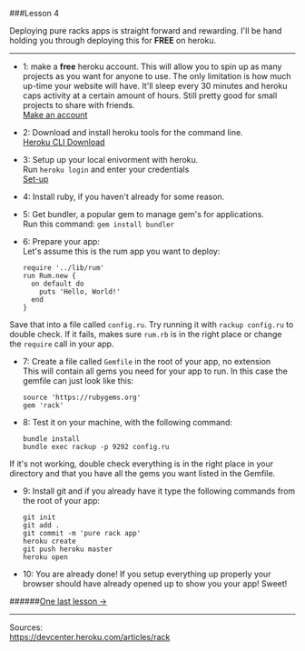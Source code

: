 ###Lesson 4

Deploying pure racks apps is straight forward and rewarding. I'll be hand holding you through deploying this for **FREE** on heroku.

- - -

- 1: make a **free** heroku account. This will allow you to spin up as many projects as you want for anyone to use. The only limitation is how much up-time your website will have. It'll sleep every 30 minutes and heroku caps activity at a certain amount of hours. Still pretty good for small projects to share with friends.  
<a href="https://signup.heroku.com/dc" target="_blank">Make an account</a>

- 2: Download and install heroku tools for the command line.  
<a href="https://devcenter.heroku.com/articles/heroku-cli#download-and-install" target="_blank">Heroku CLI Download</a>

- 3: Setup up your local enivorment with heroku.  
Run `heroku login` and enter your credentials  
<a href="https://devcenter.heroku.com/articles/getting-started-with-ruby#set-up" target="_blank">Set-up</a>

- 4: Install ruby, if you haven't already for some reason.    

- 5: Get bundler, a popular gem to manage gem's for applications.  
Run this command: `gem install bundler`

- 6: Prepare your app:  
Let's assume this is the rum app you want to deploy:

      require '../lib/rum'
      run Rum.new {
        on default do
          puts 'Hello, World!'
        end
      }
Save that into a file called `config.ru`. Try running it with `rackup config.ru` to double check. If it fails, makes sure `rum.rb` is in the right place or change the `require` call in your app.

- 7: Create a file called `Gemfile` in the root of your app, no extension  
This will contain all gems you need for your app to run. In this case the gemfile can just look like this:

      source 'https://rubygems.org'
      gem 'rack'

- 8: Test it on your machine, with the following command:  

      bundle install
      bundle exec rackup -p 9292 config.ru

If it's not working, double check everything is in the right place in your directory and that you have all the gems you want listed in the Gemfile.

- 9: Install git and if you already have it type the following commands from the root of your app:

      git init
      git add .
      git commit -m 'pure rack app'
      heroku create
      git push heroku master
      heroku open


- 10: You are already done! If you setup everything up properly your browser should have already opened up to show you your app! Sweet!

######<a href="/lesson/5" target="_blank">One last lesson -></a>
- - -
Sources:  
<a href="https://devcenter.heroku.com/articles/rack" target="_blank">https://devcenter.heroku.com/articles/rack</a>